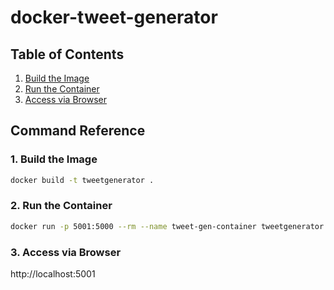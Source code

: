 # docker-tweet-generator

## Table of Contents

1. [Build the Image](#build-the-image)
1. [Run the Container](#build-the-container)
1. [Access via Browser](#access-via-browsers)

## Command Reference

### 1. Build the Image

```bash
docker build -t tweetgenerator .
```

### 2. Run the Container

```bash
docker run -p 5001:5000 --rm --name tweet-gen-container tweetgenerator
```

### 3. Access via Browser

http://localhost:5001
